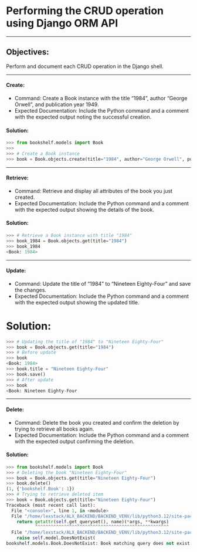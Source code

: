 # Performing the CRUD operation using Django ORM API
---
## Objectives:
Perform and document each CRUD operation in the Django shell.

---

#### Create:

- Command: Create a Book instance with the title “1984”, author “George Orwell”, and publication year 1949.
- Expected Documentation: Include the Python command and a comment with the expected output noting the successful creation.

#### Solution:
```python
>>> from bookshelf.models import Book
>>>
>>> # Create a Book instance
>>> book = Book.objects.create(title="1984", author="George Orwell", publication_year=1984)
```

---

#### Retrieve:

- Command: Retrieve and display all attributes of the book you just created.
- Expected Documentation: Include the Python command and a comment with the expected output showing the details of the book.
 
#### Solution:
 ```python
 >>> # Retrieve a Book instance with title "1984"
>>> book_1984 = Book.objects.get(title="1984")
>>> book_1984
<Book: 1984>
 ```

---
#### Update:

- Command: Update the title of “1984” to “Nineteen Eighty-Four” and save the changes.
- Expected Documentation: Include the Python command and a comment with the expected output showing the updated title.

# Solution:
```python
>>> # Updating the title of "1984" to "Nineteen Eighty-Four"
>>> book = Book.objects.get(title="1984")
>>> # Before update
>>> book
<Book: 1984>
>>> book.title = "Nineteen Eighty-Four"
>>> book.save()
>>> # After update
>>> book
<Book: Nineteen Eighty-Four
```

---
#### Delete:

- Command: Delete the book you created and confirm the deletion by trying to retrieve all books again.
- Expected Documentation: Include the Python command and a comment with the expected output confirming the deletion.

#### Solution:
```python
>>> from bookshelf.models import Book
>>> # Deleting the book "Nineteen Eighty-Four"
>>> book = Book.objects.get(title="Nineteen Eighty-Four")
>>> book.delete()
(1, {'bookshelf.Book': 1})
>>> # Trying to retrieve deleted item
>>> book = Book.objects.get(title="Nineteen Eighty-Four")
Traceback (most recent call last):
  File "<console>", line 1, in <module>
  File "/home/lexstack/ALX_BACKEND/BACKEND_VENV/lib/python3.12/site-packages/django/db/models/manager.py", line 87, in manager_method
    return getattr(self.get_queryset(), name)(*args, **kwargs)
           ^^^^^^^^^^^^^^^^^^^^^^^^^^^^^^^^^^^^^^^^^^^^^^^^^^^
  File "/home/lexstack/ALX_BACKEND/BACKEND_VENV/lib/python3.12/site-packages/django/db/models/query.py", line 633, in get
    raise self.model.DoesNotExist(
bookshelf.models.Book.DoesNotExist: Book matching query does not exist.
```